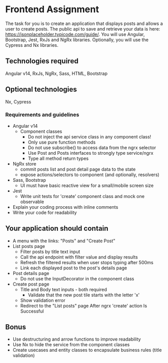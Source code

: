 # Frontend Assignment
The task for you is to create an application that displays posts and allows a user to create posts.  The public api to save and retrieve your data is here: https://jsonplaceholder.typicode.com/guide/.  You will use Angular, Bootstrap, Jest, RxJs and NgRx libraries.  Optionally, you will use the Cypress and Nx libraries.

## Technologies required
Angular v14, RxJs, NgRx, Sass, HTML, Bootstrap

## Optional technologies
Nx, Cypress

### Requirements and guidelines
- Angular v14
  - Component classes
    - Do not inject the api service class in any component class!
    - Only use pure function methods
    - Do not use subscribe() to access data from the ngrx selector
    - Use Post and Posts interfaces to strongly type service/ngrx
    - Type all method return types
- NgRx store
  - commit posts list and post detail page data to the state
  - expose actions/selectors to component (and optionally, resolvers)
- Sass, Bootstrap
  - UI must have basic reactive view for a small/mobile screen size
- Jest
  - Write unit tests for 'create' component class and mock one observable
- Explain your coding process with inline comments
- Write your code for readability

## Your application should contain
- A menu with the links: "Posts" and "Create Post"
- List posts page
	- Filter posts by title text input 
    - Call the api endpoint with filter value and display results
	- Refresh the filtered results when user stops typing after 500ms
  - Link each displayed post to the post's details page
- Post details page
  - Do not use the InputDecorator in the component class
- Create post page
  - Title and Body text inputs - both required
	- Validate that the new post tile starts with the letter 'x'
  - Show validation error
  - Redirect to the "List posts" page After ngrx 'create' action Is Successful


## Bonus
- Use destructuring and arrow functions to improve readability
- Use Nx to hide the service from the component classes
- Create usecases and entity classes to encapsulate business rules (title validation)


